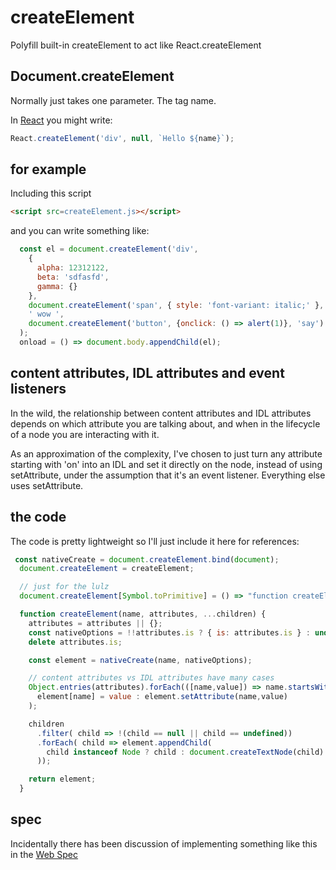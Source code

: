 # createElement

Polyfill built-in createElement to act like React.createElement

## Document.createElement

Normally just takes one parameter. The tag name. 

In [React](https://reactjs.org/docs/react-api.html#createelement) you might write:

```JavaScript
React.createElement('div', null, `Hello ${name}`);
```

## for example

Including this script 

```HTML
<script src=createElement.js></script>
```

and you can write something like:

```JavaScript
  const el = document.createElement('div', 
    {
      alpha: 12312122,
      beta: 'sdfasfd',
      gamma: {}
    },
    document.createElement('span', { style: 'font-variant: italic;' }, 'hi'),
    ' wow ',
    document.createElement('button', {onclick: () => alert(1)}, 'say')
  );
  onload = () => document.body.appendChild(el);
```
## content attributes, IDL attributes and event listeners

In the wild, the relationship between content attributes and IDL attributes depends on 
which attribute you are talking about, and when in the lifecycle of a node you are
interacting with it. 

As an approximation of the complexity, I've chosen to just turn any attribute
starting with 'on' into an IDL and set it directly on the node, instead of using setAttribute,
under the assumption that it's an event listener. Everything else uses setAttribute.

## the code

The code is pretty lightweight so I'll just include it here for references:

```JavaScript
 const nativeCreate = document.createElement.bind(document);
  document.createElement = createElement;

  // just for the lulz
  document.createElement[Symbol.toPrimitive] = () => "function createElement() { [native code] }";

  function createElement(name, attributes, ...children) {
    attributes = attributes || {};
    const nativeOptions = !!attributes.is ? { is: attributes.is } : undefined;
    delete attributes.is;

    const element = nativeCreate(name, nativeOptions);

    // content attributes vs IDL attributes have many cases
    Object.entries(attributes).forEach(([name,value]) => name.startsWith('on') ? 
      element[name] = value : element.setAttribute(name,value)
    );

    children
      .filter( child => !(child == null || child == undefined))
      .forEach( child => element.appendChild( 
        child instanceof Node ? child : document.createTextNode(child)
      ));

    return element;
  }
```

## spec

Incidentally there has been discussion of implementing something like this in the [Web Spec](https://discourse.wicg.io/t/passing-an-object-of-attributes-to-document-createelement-as-the-second-argument/809)


